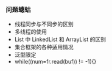 ### 问题蟪蛄
	
* 线程同步与不同步的区别
* 多线程的使用
* List 中 LinkedList 和 ArrayList 的区别
* 集合框架的各种适用情况
* 泛型限定
* while((num=fr.read(buf)) != -1){}